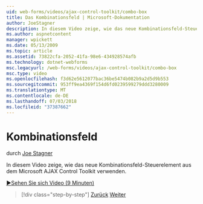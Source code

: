 ```yaml
---
uid: web-forms/videos/ajax-control-toolkit/combo-box
title: Das Kombinationsfeld | Microsoft-Dokumentation
author: JoeStagner
description: In diesem Video zeige, wie das neue Kombinationsfeld-Steuerelement aus dem Microsoft AJAX Control Toolkit verwenden.
ms.author: aspnetcontent
manager: wpickett
ms.date: 05/13/2009
ms.topic: article
ms.assetid: 73822cfa-2052-41fa-98e6-434928574afb
ms.technology: dotnet-webforms
msc.legacyurl: /web-forms/videos/ajax-control-toolkit/combo-box
msc.type: video
ms.openlocfilehash: f3d62e5612077bac36be5474b082b9a2d5d9b553
ms.sourcegitcommit: 953ff9ea4369f154d6fd0239599279ddd3280009
ms.translationtype: MT
ms.contentlocale: de-DE
ms.lasthandoff: 07/03/2018
ms.locfileid: "37387662"
---
```

<a name="combo-box"></a>Kombinationsfeld
====================
durch [Joe Stagner](https://github.com/JoeStagner)

In diesem Video zeige, wie das neue Kombinationsfeld-Steuerelement aus dem Microsoft AJAX Control Toolkit verwenden.

[&#9654;Sehen Sie sich Video (9 Minuten)](https://channel9.msdn.com/Blogs/ASP-NET-Site-Videos/combo-box)

> [!div class="step-by-step"]
> [Zurück](color-picker.md)
> [Weiter](editor-control.md)
